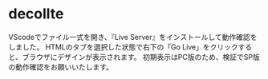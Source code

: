 # decollte
VScodeでファイル一式を開き、『Live Server』をインストールして動作確認をしました。
HTMLのタブを選択した状態で右下の「Go Live」をクリックすると、ブラウザにデザインが表示されます。
初期表示はPC版のため、検証でSP版の動作確認をお願いいたします。
